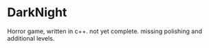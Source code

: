 # DarkNight

Horror game, written in c++. not yet complete. missing polishing and additional levels.
